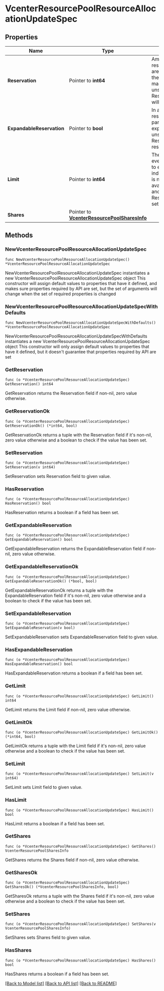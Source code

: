 # VcenterResourcePoolResourceAllocationUpdateSpec

## Properties

Name | Type | Description | Notes
------------ | ------------- | ------------- | -------------
**Reservation** | Pointer to **int64** | Amount of resource that is guaranteed available to a resource pool. Reserved resources are not wasted if they are not used. If the utilization is less than the reservation, the resources can be utilized by other running virtual machines. Units are MB fo memory, and MHz for CPU. If unset or empty, ResourcePool.ResourceAllocationUpdateSpec.reservation will be set to 0. | [optional] 
**ExpandableReservation** | Pointer to **bool** | In a resource pool with an expandable reservation, the reservation can grow beyond the specified value, if the parent resource pool has unreserved resources. A non-expandable reservation is called a fixed reservation. If unset or empty, ResourcePool.ResourceAllocationUpdateSpec.expandable-reservation will be set to true. | [optional] 
**Limit** | Pointer to **int64** | The utilization of a resource pool will not exceed this limit, even if there are available resources. This is typically used to ensure a consistent performance of resource pools independent of available resources. If set to -1, then there is no fixed limit on resource usage (only bounded by available resources and shares). Units are MB for memory, and MHz for CPU. If unset or empty, ResourcePool.ResourceAllocationUpdateSpec.limit will be set to -1. | [optional] 
**Shares** | Pointer to [**VcenterResourcePoolSharesInfo**](VcenterResourcePoolSharesInfo.md) |  | [optional] 

## Methods

### NewVcenterResourcePoolResourceAllocationUpdateSpec

`func NewVcenterResourcePoolResourceAllocationUpdateSpec() *VcenterResourcePoolResourceAllocationUpdateSpec`

NewVcenterResourcePoolResourceAllocationUpdateSpec instantiates a new VcenterResourcePoolResourceAllocationUpdateSpec object
This constructor will assign default values to properties that have it defined,
and makes sure properties required by API are set, but the set of arguments
will change when the set of required properties is changed

### NewVcenterResourcePoolResourceAllocationUpdateSpecWithDefaults

`func NewVcenterResourcePoolResourceAllocationUpdateSpecWithDefaults() *VcenterResourcePoolResourceAllocationUpdateSpec`

NewVcenterResourcePoolResourceAllocationUpdateSpecWithDefaults instantiates a new VcenterResourcePoolResourceAllocationUpdateSpec object
This constructor will only assign default values to properties that have it defined,
but it doesn't guarantee that properties required by API are set

### GetReservation

`func (o *VcenterResourcePoolResourceAllocationUpdateSpec) GetReservation() int64`

GetReservation returns the Reservation field if non-nil, zero value otherwise.

### GetReservationOk

`func (o *VcenterResourcePoolResourceAllocationUpdateSpec) GetReservationOk() (*int64, bool)`

GetReservationOk returns a tuple with the Reservation field if it's non-nil, zero value otherwise
and a boolean to check if the value has been set.

### SetReservation

`func (o *VcenterResourcePoolResourceAllocationUpdateSpec) SetReservation(v int64)`

SetReservation sets Reservation field to given value.

### HasReservation

`func (o *VcenterResourcePoolResourceAllocationUpdateSpec) HasReservation() bool`

HasReservation returns a boolean if a field has been set.

### GetExpandableReservation

`func (o *VcenterResourcePoolResourceAllocationUpdateSpec) GetExpandableReservation() bool`

GetExpandableReservation returns the ExpandableReservation field if non-nil, zero value otherwise.

### GetExpandableReservationOk

`func (o *VcenterResourcePoolResourceAllocationUpdateSpec) GetExpandableReservationOk() (*bool, bool)`

GetExpandableReservationOk returns a tuple with the ExpandableReservation field if it's non-nil, zero value otherwise
and a boolean to check if the value has been set.

### SetExpandableReservation

`func (o *VcenterResourcePoolResourceAllocationUpdateSpec) SetExpandableReservation(v bool)`

SetExpandableReservation sets ExpandableReservation field to given value.

### HasExpandableReservation

`func (o *VcenterResourcePoolResourceAllocationUpdateSpec) HasExpandableReservation() bool`

HasExpandableReservation returns a boolean if a field has been set.

### GetLimit

`func (o *VcenterResourcePoolResourceAllocationUpdateSpec) GetLimit() int64`

GetLimit returns the Limit field if non-nil, zero value otherwise.

### GetLimitOk

`func (o *VcenterResourcePoolResourceAllocationUpdateSpec) GetLimitOk() (*int64, bool)`

GetLimitOk returns a tuple with the Limit field if it's non-nil, zero value otherwise
and a boolean to check if the value has been set.

### SetLimit

`func (o *VcenterResourcePoolResourceAllocationUpdateSpec) SetLimit(v int64)`

SetLimit sets Limit field to given value.

### HasLimit

`func (o *VcenterResourcePoolResourceAllocationUpdateSpec) HasLimit() bool`

HasLimit returns a boolean if a field has been set.

### GetShares

`func (o *VcenterResourcePoolResourceAllocationUpdateSpec) GetShares() VcenterResourcePoolSharesInfo`

GetShares returns the Shares field if non-nil, zero value otherwise.

### GetSharesOk

`func (o *VcenterResourcePoolResourceAllocationUpdateSpec) GetSharesOk() (*VcenterResourcePoolSharesInfo, bool)`

GetSharesOk returns a tuple with the Shares field if it's non-nil, zero value otherwise
and a boolean to check if the value has been set.

### SetShares

`func (o *VcenterResourcePoolResourceAllocationUpdateSpec) SetShares(v VcenterResourcePoolSharesInfo)`

SetShares sets Shares field to given value.

### HasShares

`func (o *VcenterResourcePoolResourceAllocationUpdateSpec) HasShares() bool`

HasShares returns a boolean if a field has been set.


[[Back to Model list]](../README.md#documentation-for-models) [[Back to API list]](../README.md#documentation-for-api-endpoints) [[Back to README]](../README.md)


